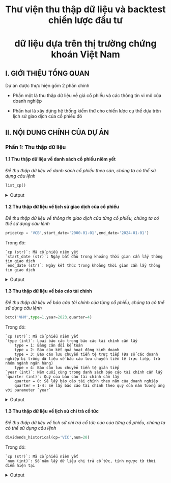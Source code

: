 <div align="center">

# **Thư viện thu thập dữ liệu và backtest chiến lược đầu tư**
# **dữ liệu dựa trên thị trường chứng khoán Việt Nam**
</div>



## I. GIỚI THIỆU TỔNG QUAN
Dự án được thực hiện gồm 2 phần chính
- Phần một là thu thập dữ liệu về giá cổ phiếu và các thông tin vi mô của doanh nghiệp

- Phần hai là xây dựng hệ thống kiểm thử cho chiến lược cụ thể dựa trên lịch sử giao dịch của cổ phiếu đó


## II. NỘI DUNG CHÍNH CỦA DỰ ÁN

### Phần 1: Thu thập dữ liệu
#### 1.1 Thu thập dữ liệu về danh sách cổ phiếu niêm yết
*Để thu thập dữ liệu về danh sách cổ phiếu theo sàn, chúng ta có thể sử dụng câu lệnh*
```python
list_cp()
```
<details>
  <summary>Output</summary>

```
    Symbol TradeCenterId                                        CompanyName     CategoryName
0      AAA          HOSE                  Công ty Cổ phần Nhựa An Phát Xanh  Nguyên vật liệu
1      AAM          HOSE                    Công ty Cổ phần Thủy sản Mekong      Nông nghiệp
2      AAT          HOSE        Công ty Cổ phần Tập đoàn Tiên Sơn Thanh Hóa   Hàng tiêu dùng
3      ABR          HOSE              Công ty Cổ phần Đầu tư Nhãn hiệu Việt   Hàng tiêu dùng
4      ABS          HOSE     Công ty cổ phần Dịch vụ Nông nghiệp Bình Thuận      Nông nghiệp
..     ...           ...                                                ...              ...
388    VSI          HOSE  Công ty Cổ phần Đầu tư và Xây dựng Cấp thoát nước          Dịch vụ
389    VTB          HOSE               Công ty Cổ phần Viettronics Tân Bình   Hàng tiêu dùng
390    VTO          HOSE            Công ty Cổ phần Vận tải Xăng dầu VITACO       Năng lượng
391    YBM          HOSE     Công ty Cổ phần Khoáng sản Công nghiệp Yên Bái  Nguyên vật liệu
392    YEG          HOSE                     Công ty Cổ phần Tập đoàn Yeah1          Dịch vụ
```
</details>

#### 1.2 Thu thập dữ liệu về lịch sử giao dịch của cổ phiếu
*Để thu thập dữ liệu về thông tin giao dịch của từng cổ phiếu, chúng ta có thể sử dụng câu lệnh*
```python
price(cp = 'VCB',start_date='2000-01-01',end_date='2024-01-01')
```
Trong đó:

    `cp (str)`: Mã cổ phiếu niêm yết
    `start_date (str)`: Ngày bắt đầu trong khoảng thời gian cần lấy thông tin giao dịch
    `end_date (str)`: Ngày kết thúc trong khoảng thời gian cần lấy thông tin giao dịch
<details>
  <summary>Output</summary>

```
                  date symbol  priceHigh   priceLow  priceOpen  priceAverage  priceClose  ...  sellQuantity  adjRatio  currentForeignRoom  propTradingNetDealValue  propTradingNetPTValue  propTradingNetValue    unit
2009-06-30  2009-06-30    VCB  13.753204  13.753204  13.753204     13.753204   13.753204  ...      294070.0   4.36262          82612532.0                      NaN                    NaN                  NaN  1000.0
2009-07-01  2009-07-01    VCB  14.440864  13.638594  14.440864     13.867814   13.867814  ...     9434870.0   4.36262          82441852.0                      NaN                    NaN                  NaN  1000.0
2009-07-02  2009-07-02    VCB  13.753204  13.180154  13.638594     13.294764   13.294764  ...     4349330.0   4.36262          82445952.0                      NaN                    NaN                  NaN  1000.0
2009-07-03  2009-07-03    VCB  13.065544  12.836324  12.950934     12.836324   12.836324  ...     1707030.0   4.36262          82445952.0                      NaN                    NaN                  NaN  1000.0
2009-07-06  2009-07-06    VCB  13.409374  12.836324  12.836324     13.409374   13.409374  ...     1761890.0   4.36262          82445952.0                      NaN                    NaN                  NaN  1000.0
...                ...    ...        ...        ...        ...           ...         ...  ...           ...       ...                 ...                      ...                    ...                  ...     ...
2023-12-25  2023-12-25    VCB  81.800000  80.700000  80.900000     81.450000   81.800000  ...     1981465.0   1.00000         368592029.0             1.255251e+10           0.000000e+00         1.255251e+10  1000.0
2023-12-26  2023-12-26    VCB  82.800000  82.000000  82.000000     82.468081   82.800000  ...     2064601.0   1.00000         369568282.0            -5.857600e+09           0.000000e+00        -5.857600e+09  1000.0
2023-12-27  2023-12-27    VCB  83.200000  82.500000  82.900000     82.947677   82.700000  ...     2154248.0   1.00000         370241676.0             7.025160e+09           0.000000e+00         7.025160e+09  1000.0
2023-12-28  2023-12-28    VCB  83.100000  82.400000  82.700000     82.759912   82.800000  ...     1481457.0   1.00000         370338290.0             8.650900e+08           1.010160e+10         1.096669e+10  1000.0
2023-12-29  2023-12-29    VCB  83.900000  80.300000  83.500000     83.109435   80.300000  ...     3755033.0   1.00000         369747626.0            -1.127470e+10           1.102055e+10        -2.541490e+08  1000.0
```
</details>

#### 1.3 Thu thập dữ liệu về báo cáo tài chính
*Để thu thập dữ liệu về báo cáo tài chính của từng cổ phiếu, chúng ta có thể sử dụng câu lệnh*
```python
bctc('VHM',type=1,year=2023,quarter=4)
```
Trong đó:

    `cp (str)`: Mã cổ phiếu niêm yết
    `type (int)`: Loại báo cáo trong báo cáo tài chính cần lấy
        type = 1: Bảng cân đối kế toán
        type = 2: Báo cáo kết quả hoạt động kinh doanh
        type = 3: Báo cáo lưu chuyển tiền tệ trực tiếp (Đa số các doanh nghiệp bị trống dữ liệu về báo cáo lưu chuyển tiền tệ trực tiếp, trừ nhóm ngành ngân hàng)
        type = 4: Báo cáo lưu chuyển tiền tệ gián tiếp
    `year (int)`: Năm cuối cùng trong danh sách báo cáo tài chính cần lấy
    `quarter (int)`: Quý của báo cáo tài chính cần lấy
        quarter = 0: Sẽ lấy báo cáo tài chính theo năm của doanh nghiệp
        quarter = 1-4: Sẽ lấy báo cáo tài chính theo quý của năm tương ứng với parameter `year`
<details>
  <summary>Output</summary>

```
TÀI SẢN A. Tài sản lưu động và đầu tư ngắn hạn I. Tiền và các khoản tương đương tiền           1. Tiền  ... 2. Nguồn kinh phí đã hình thành tài sản cố định 3. Quỹ dự phòng trợ cấp mất việc làm TỔNG CỘNG NGUỒN VỐN Symbol
2016-4       0                       16491882437206.0                       2802422910160.0    941467410160.0  ...                                             0.0                                  0.0    37520745782451.0    VHM   
2017-4       0                       44421050167080.0                       1561577770818.0    818341400251.0  ...                                               0                                    0    51303819026055.0    VHM   
2018-1       0                       63034145841192.0                       2062432049868.0   1493612044556.0  ...                                             0.0                                  0.0    94692754719784.0    VHM   
2018-2       0                       79522351482962.0                       4718599887522.0   1056804069839.0  ...                                             0.0                                  0.0   117412841677162.0    VHM   
2018-3       0                      107648617911024.0                       5928624411953.0   2042456531699.0  ...                                             0.0                                  0.0   138194633048678.0    VHM   
2018-4       0                       80465682928899.0                       3515572453074.0   2695395180367.0  ...                                             0.0                                  0.0   117807670734368.0    VHM   
2019-1       0                       96614245780097.0                       2387016056828.0   1381145632230.0  ...                                             0.0                                  0.0   128472112295867.0    VHM   
2019-2       0                      103263325121450.0                      14035726372516.0   6738642779317.0  ...                                             0.0                                  0.0   138935344916434.0    VHM   
2019-3       0                      112763374085401.0                       9038091555930.0   5541055127966.0  ...                                             0.0                                  0.0   161661530824145.0    VHM   
2019-4       0                      133821706000000.0                       7231388000000.0   2828216000000.0  ...                                             0.0                                  0.0   197170133000000.0    VHM   
2020-1       0                      141421460000000.0                       4439856000000.0    993105000000.0  ...                                             0.0                                  0.0   203007149000000.0    VHM   
2020-2       0                      141342852000000.0                      11859527000000.0   2458360000000.0  ...                                             0.0                                  0.0   224789551000000.0    VHM   
2020-3       0                      141229902000000.0                      13547878000000.0   4779171000000.0  ...                                             0.0                                  0.0   220509139000000.0    VHM   
2020-4       0                      102010303000000.0                      12479392000000.0   4143874000000.0  ...                                             0.0                                  0.0   214937493000000.0    VHM   
2021-1       0                       94043347000000.0                       7746445000000.0   3309282000000.0  ...                                             0.0                                  0.0   207714674000000.0    VHM   
2021-2       0                      101733721000000.0                       8417973000000.0   2363795000000.0  ...                                             0.0                                  0.0   210849493000000.0    VHM   
2021-3       0                      102471473000000.0                       4504657000000.0   2633827000000.0  ...                                             0.0                                  0.0   219638744000000.0    VHM   
2021-4       0                       91216562000000.0                       4823696000000.0    589818000000.0  ...                                             0.0                                  0.0   230417689000000.0    VHM   
2022-1       0                       94888743000000.0                       5628313000000.0   2553086000000.0  ...                                             0.0                                  0.0   233962584000000.0    VHM   
2022-2       0                      181594498000000.0                      29813549000000.0   3546896000000.0  ...                                             0.0                                  0.0   319105330000000.0    VHM   
2022-3       0                      179330798000000.0                      14743348000000.0   2518249000000.0  ...                                             0.0                                  0.0   341601215000000.0    VHM   
2022-4       0                      185196368000000.0                      10812720000000.0   1844898000000.0  ...                                             0.0                                  0.0   361203698000000.0    VHM   
2023-1       0                      205327661000000.0                       1889644000000.0   1642692000000.0  ...                                             0.0                                  0.0   377621667000000.0    VHM   
2023-2       0                      190310276000000.0                       5105284000000.0   3829067000000.0  ...                                             0.0                                  0.0   391330538000000.0    VHM   
2023-3       0                      215057869000000.0                       2909914000000.0   2482981000000.0  ...                                             0.0                                  0.0   417039474000000.0    VHM   
2023-4       0                      240250006000000.0                      14104131000000.0  13124281000000.0  ...                                             0.0                                  0.0   447360776000000.0    VHM 
```
</details>

#### 1.3 Thu thập dữ liệu về lịch sử chi trả cổ tức
*Để thu thập dữ liệu về lịch sử chi trả cổ tức của của từng cổ phiếu, chúng ta có thể sử dụng câu lệnh*
```python
dividends_historical(cp='VIC',num=20)
```
Trong đó:

    `cp (str)`: Mã cổ phiếu niêm yết
    `num (int)`: Số năm lấy dữ liệu chi trả cổ tức, tính ngược từ thời điểm hiện tại

<details>
  <summary>Output</summary>

```
    year  cashDividend  stockDividend   totalAssets  stockHolderEquity
0   2005           0.0       0.000000  4.891457e+11       3.137832e+11
1   2006           0.0       0.000000  6.744084e+11       5.945214e+11
2   2007           0.0       0.000000  3.179824e+12       1.933137e+12
3   2008           0.0       0.000000  6.021566e+12       1.622503e+12
4   2009         500.0       0.000000  1.431337e+13       3.635735e+12
5   2010           0.0      60.100000  2.614685e+13       9.553640e+12
6   2011        5880.0       0.000000  3.551264e+13       8.252177e+12
7   2012           0.0      27.500000  5.582488e+13       1.087363e+13
8   2013           0.0      32.500000  7.577265e+13       1.861654e+13
9   2014        2149.0      48.700000  9.048531e+13       2.728463e+13
10  2015           0.0      25.800000  1.454947e+14       3.757684e+13
11  2016           0.0      33.500000  1.804508e+14       4.526639e+13
12  2017           0.0       0.000000  2.137921e+14       5.255701e+13
13  2018           0.0      21.000000  2.879742e+14       9.901371e+13
14  2019           0.0       0.000000  4.037408e+14       1.205886e+14
15  2020           0.0       0.000000  4.225038e+14       1.358527e+14
16  2021           0.0      12.499993  4.283845e+14       1.595719e+14
17  2022           0.0       0.000000  5.774072e+14       1.356554e+14
18  2023           0.0       0.000000  6.696171e+14       1.480216e+14
```
</details>

























